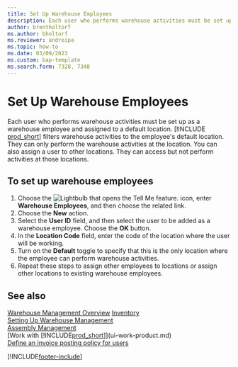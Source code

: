 ```yaml
---
title: Set Up Warehouse Employees
description: Each user who performs warehouse activities must be set up as a warehouse employee assigned to one default location and potentially more non-default locations.
author: brentholtorf
ms.author: bholtorf
ms.reviewer: andreipa
ms.topic: how-to
ms.date: 03/09/2023
ms.custom: bap-template
ms.search.form: 7328, 7348
---
```

# Set Up Warehouse Employees

Each user who performs warehouse activities must be set up as a warehouse employee and assigned to a default location. [!INCLUDE [prod_short](includes/prod_short.md)] filters warehouse activities to the employee's default location. They can only perform the warehouse activities at the location. You can also assign a user to other locations. They can access but not perform activities at those locations.

## To set up warehouse employees  

1. Choose the ![Lightbulb that opens the Tell Me feature.](media/ui-search/search_small.png "Tell me what you want to do") icon, enter **Warehouse Employees**, and then choose the related link.  
2. Choose the **New** action.  
3. Select the **User ID** field, and then select the user to be added as a warehouse employee. Choose the **OK** button.  
4. In the **Location Code** field, enter the code of the location where the user will be working.  
5. Turn on the **Default** toggle to specify that this is the only location where the employee can perform warehouse activities.  
6. Repeat these steps to assign other employees to locations or assign other locations to existing warehouse employees.  

## See also

[Warehouse Management Overview](design-details-warehouse-management.md)
[Inventory](inventory-manage-inventory.md)  
[Setting Up Warehouse Management](warehouse-setup-warehouse.md)  
[Assembly Management](assembly-assemble-items.md)  
[Work with [!INCLUDE[prod_short](includes/prod_short.md)]](ui-work-product.md)  
[Define an invoice posting policy for users](admin-setup-invoice-posting-policy.md)  

[!INCLUDE[footer-include](includes/footer-banner.md)]
